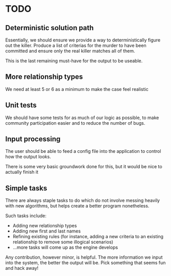 TODO
====


Deterministic solution path
---------------------------

Essentially, we should ensure we provide a way to deterministically figure out the killer. Produce a list of criterias for the murder to have been committed and ensure only the real killer matches all of them.

This is the last remaining must-have for the output to be useable.

More relationship types
-----------------------

We need at least 5 or 6 as a minimum to make the case feel realistic

Unit tests
----------

We should have some tests for as much of our logic as possible, to make community participation easier and to reduce the number of bugs.

Input processing
----------------

The user should be able to feed a config file into the application to control how the output looks.

There is some very basic groundwork done for this, but it would be nice to actually finish it


Simple tasks
------------

There are always staple tasks to do which do not involve messing heavily with new algorithms, but helps create a better program nonetheless.

Such tasks include:
* Adding new relationship types
* Adding new first and last names
* Refining existing rules (for instance, adding a new criteria to an existing relationship to remove some illogical scenarios)
* ...more tasks will come up as the engine develops

Any contribution, however minor, is helpful. The more information we input into the system, the better the output will be. Pick something that seems fun and hack away!
